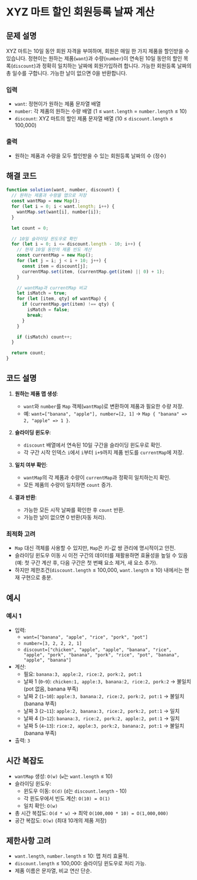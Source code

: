 # XYZ 마트 할인 회원등록 날짜 계산

## 문제 설명

XYZ 마트는 10일 동안 회원 자격을 부여하며, 회원은 매일 한 가지 제품을 할인받을 수 있습니다. 정현이는 원하는 제품(`want`)과 수량(`number`)이 연속된 10일 동안의 할인 목록(`discount`)과 정확히 일치하는 날짜에 회원가입하려 합니다. 가능한 회원등록 날짜의 총 일수를 구합니다. 가능한 날이 없으면 0을 반환합니다.

### 입력

- `want`: 정현이가 원하는 제품 문자열 배열
- `number`: 각 제품의 원하는 수량 배열 (1 ≤ `want.length` = `number.length` ≤ 10)
- `discount`: XYZ 마트의 할인 제품 문자열 배열 (10 ≤ `discount.length` ≤ 100,000)

### 출력

- 원하는 제품과 수량을 모두 할인받을 수 있는 회원등록 날짜의 수 (정수)

## 해결 코드

```javascript
function solution(want, number, discount) {
  // 원하는 제품과 수량을 맵으로 저장
  const wantMap = new Map();
  for (let i = 0; i < want.length; i++) {
    wantMap.set(want[i], number[i]);
  }

  let count = 0;

  // 10일 슬라이딩 윈도우로 확인
  for (let i = 0; i <= discount.length - 10; i++) {
    // 현재 10일 동안의 제품 빈도 계산
    const currentMap = new Map();
    for (let j = i; j < i + 10; j++) {
      const item = discount[j];
      currentMap.set(item, (currentMap.get(item) || 0) + 1);
    }

    // wantMap과 currentMap 비교
    let isMatch = true;
    for (let [item, qty] of wantMap) {
      if (currentMap.get(item) !== qty) {
        isMatch = false;
        break;
      }
    }

    if (isMatch) count++;
  }

  return count;
}
```

## 코드 설명

1. **원하는 제품 맵 생성**:

   - `want`와 `number`를 `Map` 객체(`wantMap`)로 변환하여 제품과 필요한 수량 저장.
   - 예: `want=["banana", "apple"], number=[2, 1]` → `Map { "banana" => 2, "apple" => 1 }`.

2. **슬라이딩 윈도우**:

   - `discount` 배열에서 연속된 10일 구간을 슬라이딩 윈도우로 확인.
   - 각 구간 시작 인덱스 `i`에서 `i`부터 `i+9`까지 제품 빈도를 `currentMap`에 저장.

3. **일치 여부 확인**:

   - `wantMap`의 각 제품과 수량이 `currentMap`과 정확히 일치하는지 확인.
   - 모든 제품의 수량이 일치하면 `count` 증가.

4. **결과 반환**:
   - 가능한 모든 시작 날짜를 확인한 후 `count` 반환.
   - 가능한 날이 없으면 0 반환(자동 처리).

### 최적화 고려

- `Map` 대신 객체를 사용할 수 있지만, `Map`은 키-값 쌍 관리에 명시적이고 안전.
- 슬라이딩 윈도우 이동 시 이전 구간의 데이터를 재활용하면 효율성을 높일 수 있음(예: 첫 구간 계산 후, 다음 구간은 첫 번째 요소 제거, 새 요소 추가).
- 하지만 제한조건(`discount.length` ≤ 100,000, `want.length` ≤ 10) 내에서는 현재 구현으로 충분.

## 예시

### 예시 1

- 입력:
  - `want=["banana", "apple", "rice", "pork", "pot"]`
  - `number=[3, 2, 2, 2, 1]`
  - `discount=["chicken", "apple", "apple", "banana", "rice", "apple", "pork", "banana", "pork", "rice", "pot", "banana", "apple", "banana"]`
- 계산:
  - 필요: `banana:3, apple:2, rice:2, pork:2, pot:1`
  - 날짜 1 (`0~9`): `chicken:1, apple:3, banana:2, rice:2, pork:2` → 불일치 (pot 없음, banana 부족)
  - 날짜 2 (`1~10`): `apple:3, banana:2, rice:2, pork:2, pot:1` → 불일치 (banana 부족)
  - 날짜 3 (`2~11`): `apple:2, banana:3, rice:2, pork:2, pot:1` → 일치
  - 날짜 4 (`3~12`): `banana:3, rice:2, pork:2, apple:2, pot:1` → 일치
  - 날짜 5 (`4~13`): `rice:2, apple:3, pork:2, banana:2, pot:1` → 불일치 (banana 부족)
- 출력: `3`

## 시간 복잡도

- `wantMap` 생성: `O(w)` (`w`는 `want.length` ≤ 10)
- 슬라이딩 윈도우:
  - 윈도우 이동: `O(d)` (`d`는 `discount.length` - 10)
  - 각 윈도우에서 빈도 계산: `O(10) = O(1)`
  - 일치 확인: `O(w)`
- 총 시간 복잡도: `O(d * w)` → 최악 `O(100,000 * 10) = O(1,000,000)`
- 공간 복잡도: `O(w)` (최대 10개의 제품 저장)

## 제한사항 고려

- `want.length`, `number.length` ≤ 10: 맵 처리 효율적.
- `discount.length` ≤ 100,000: 슬라이딩 윈도우로 처리 가능.
- 제품 이름은 문자열, 비교 연산 단순.
